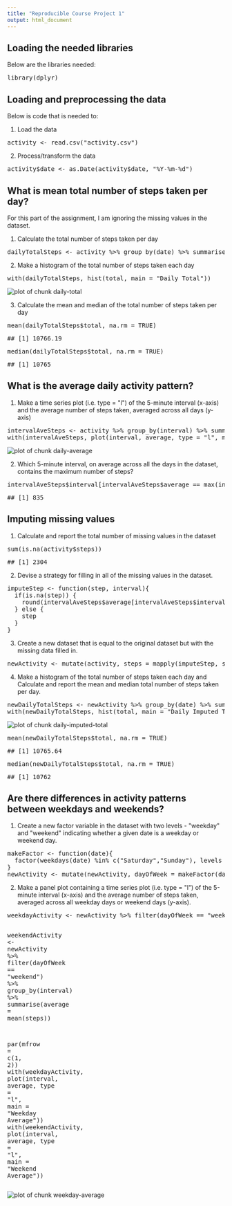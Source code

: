```yaml
---
title: "Reproducible Course Project 1"
output: html_document
---
```


## Loading the needed libraries    
Below are the libraries needed:  

<div class="chunk" id="unnamed-chunk-1"><div class="rcode"><div class="source"><pre class="knitr r"><span class="hl kwd">library</span><span class="hl std">(dplyr)</span>
</pre></div>
</div></div>

## Loading and preprocessing the data  
Below is code that is needed to:  

1. Load the data  

<div class="chunk" id="unnamed-chunk-2"><div class="rcode"><div class="source"><pre class="knitr r"><span class="hl std">activity</span> <span class="hl kwb">&lt;-</span> <span class="hl kwd">read.csv</span><span class="hl std">(</span><span class="hl str">&quot;activity.csv&quot;</span><span class="hl std">)</span>
</pre></div>
</div></div>

2. Process/transform the data  

<div class="chunk" id="unnamed-chunk-3"><div class="rcode"><div class="source"><pre class="knitr r"><span class="hl std">activity</span><span class="hl opt">$</span><span class="hl std">date</span> <span class="hl kwb">&lt;-</span> <span class="hl kwd">as.Date</span><span class="hl std">(activity</span><span class="hl opt">$</span><span class="hl std">date,</span> <span class="hl str">&quot;%Y-%m-%d&quot;</span><span class="hl std">)</span>
</pre></div>
</div></div>

## What is mean total number of steps taken per day?  
For this part of the assignment, I am ignoring the missing values in the dataset.  

1. Calculate the total number of steps taken per day  

<div class="chunk" id="unnamed-chunk-4"><div class="rcode"><div class="source"><pre class="knitr r"><span class="hl std">dailyTotalSteps</span> <span class="hl kwb">&lt;-</span> <span class="hl std">activity</span> <span class="hl opt">%&gt;%</span> <span class="hl kwd">group_by</span><span class="hl std">(date)</span> <span class="hl opt">%&gt;%</span> <span class="hl kwd">summarise</span><span class="hl std">(</span><span class="hl kwc">total</span> <span class="hl std">=</span> <span class="hl kwd">sum</span><span class="hl std">(steps))</span>
</pre></div>
</div></div>

2. Make a histogram of the total number of steps taken each day  

<div class="chunk" id="daily-total"><div class="rcode"><div class="source"><pre class="knitr r"><span class="hl kwd">with</span><span class="hl std">(dailyTotalSteps,</span> <span class="hl kwd">hist</span><span class="hl std">(total,</span> <span class="hl kwc">main</span> <span class="hl std">=</span> <span class="hl str">&quot;Daily Total&quot;</span><span class="hl std">))</span>
</pre></div>
<div class="rimage default"><img src="figure/daily-total-1.png" title="plot of chunk daily-total" alt="plot of chunk daily-total" class="plot" /></div>
</div></div>

3. Calculate the mean and median of the total number of steps taken per day  

<div class="chunk" id="unnamed-chunk-5"><div class="rcode"><div class="source"><pre class="knitr r"><span class="hl kwd">mean</span><span class="hl std">(dailyTotalSteps</span><span class="hl opt">$</span><span class="hl std">total,</span> <span class="hl kwc">na.rm</span> <span class="hl std">=</span> <span class="hl num">TRUE</span><span class="hl std">)</span>
</pre></div>
<div class="output"><pre class="knitr r">## [1] 10766.19
</pre></div>
<div class="source"><pre class="knitr r"><span class="hl kwd">median</span><span class="hl std">(dailyTotalSteps</span><span class="hl opt">$</span><span class="hl std">total,</span> <span class="hl kwc">na.rm</span> <span class="hl std">=</span> <span class="hl num">TRUE</span><span class="hl std">)</span>
</pre></div>
<div class="output"><pre class="knitr r">## [1] 10765
</pre></div>
</div></div>

## What is the average daily activity pattern?  

1. Make a time series plot (i.e. type = "l") of the 5-minute interval (x-axis) and the average number of steps taken, averaged across all days (y-axis)  

<div class="chunk" id="daily-average"><div class="rcode"><div class="source"><pre class="knitr r"><span class="hl std">intervalAveSteps</span> <span class="hl kwb">&lt;-</span> <span class="hl std">activity</span> <span class="hl opt">%&gt;%</span> <span class="hl kwd">group_by</span><span class="hl std">(interval)</span> <span class="hl opt">%&gt;%</span> <span class="hl kwd">summarise</span><span class="hl std">(</span><span class="hl kwc">average</span> <span class="hl std">=</span> <span class="hl kwd">mean</span><span class="hl std">(steps,</span> <span class="hl kwc">na.rm</span> <span class="hl std">=</span> <span class="hl num">TRUE</span><span class="hl std">))</span>
<span class="hl kwd">with</span><span class="hl std">(intervalAveSteps,</span> <span class="hl kwd">plot</span><span class="hl std">(interval, average,</span> <span class="hl kwc">type</span> <span class="hl std">=</span> <span class="hl str">&quot;l&quot;</span><span class="hl std">,</span> <span class="hl kwc">main</span> <span class="hl std">=</span> <span class="hl str">&quot;Daily Average&quot;</span><span class="hl std">))</span>
</pre></div>
<div class="rimage default"><img src="figure/daily-average-1.png" title="plot of chunk daily-average" alt="plot of chunk daily-average" class="plot" /></div>
</div></div>

2. Which 5-minute interval, on average across all the days in the dataset, contains the maximum number of steps?  

<div class="chunk" id="unnamed-chunk-6"><div class="rcode"><div class="source"><pre class="knitr r"><span class="hl std">intervalAveSteps</span><span class="hl opt">$</span><span class="hl std">interval[intervalAveSteps</span><span class="hl opt">$</span><span class="hl std">average</span> <span class="hl opt">==</span> <span class="hl kwd">max</span><span class="hl std">(intervalAveSteps</span><span class="hl opt">$</span><span class="hl std">average)]</span>
</pre></div>
<div class="output"><pre class="knitr r">## [1] 835
</pre></div>
</div></div>

## Imputing missing values  

1. Calculate and report the total number of missing values in the dataset  

<div class="chunk" id="unnamed-chunk-7"><div class="rcode"><div class="source"><pre class="knitr r"><span class="hl kwd">sum</span><span class="hl std">(</span><span class="hl kwd">is.na</span><span class="hl std">(activity</span><span class="hl opt">$</span><span class="hl std">steps))</span>
</pre></div>
<div class="output"><pre class="knitr r">## [1] 2304
</pre></div>
</div></div>

2. Devise a strategy for filling in all of the missing values in the dataset.  

<div class="chunk" id="unnamed-chunk-8"><div class="rcode"><div class="source"><pre class="knitr r"><span class="hl std">imputeStep</span> <span class="hl kwb">&lt;-</span> <span class="hl kwa">function</span><span class="hl std">(</span><span class="hl kwc">step</span><span class="hl std">,</span> <span class="hl kwc">interval</span><span class="hl std">){</span>
  <span class="hl kwa">if</span><span class="hl std">(</span><span class="hl kwd">is.na</span><span class="hl std">(step)) {</span>
    <span class="hl kwd">round</span><span class="hl std">(intervalAveSteps</span><span class="hl opt">$</span><span class="hl std">average[intervalAveSteps</span><span class="hl opt">$</span><span class="hl std">interval</span> <span class="hl opt">==</span> <span class="hl std">interval])</span>
  <span class="hl std">}</span> <span class="hl kwa">else</span> <span class="hl std">{</span>
    <span class="hl std">step</span>
  <span class="hl std">}</span>
<span class="hl std">}</span>
</pre></div>
</div></div>

3. Create a new dataset that is equal to the original dataset but with the missing data filled in.  

<div class="chunk" id="unnamed-chunk-9"><div class="rcode"><div class="source"><pre class="knitr r"><span class="hl std">newActivity</span> <span class="hl kwb">&lt;-</span> <span class="hl kwd">mutate</span><span class="hl std">(activity,</span> <span class="hl kwc">steps</span> <span class="hl std">=</span> <span class="hl kwd">mapply</span><span class="hl std">(imputeStep, steps, interval))</span>
</pre></div>
</div></div>

4. Make a histogram of the total number of steps taken each day and Calculate and report the mean and median total number of steps taken per day.  


<div class="chunk" id="daily-imputed-total"><div class="rcode"><div class="source"><pre class="knitr r"><span class="hl std">newDailyTotalSteps</span> <span class="hl kwb">&lt;-</span> <span class="hl std">newActivity</span> <span class="hl opt">%&gt;%</span> <span class="hl kwd">group_by</span><span class="hl std">(date)</span> <span class="hl opt">%&gt;%</span> <span class="hl kwd">summarise</span><span class="hl std">(</span><span class="hl kwc">total</span> <span class="hl std">=</span> <span class="hl kwd">sum</span><span class="hl std">(steps))</span>
<span class="hl kwd">with</span><span class="hl std">(newDailyTotalSteps,</span> <span class="hl kwd">hist</span><span class="hl std">(total,</span> <span class="hl kwc">main</span> <span class="hl std">=</span> <span class="hl str">&quot;Daily Imputed Total&quot;</span><span class="hl std">))</span>
</pre></div>
<div class="rimage default"><img src="figure/daily-imputed-total-1.png" title="plot of chunk daily-imputed-total" alt="plot of chunk daily-imputed-total" class="plot" /></div>
<div class="source"><pre class="knitr r"><span class="hl kwd">mean</span><span class="hl std">(newDailyTotalSteps</span><span class="hl opt">$</span><span class="hl std">total,</span> <span class="hl kwc">na.rm</span> <span class="hl std">=</span> <span class="hl num">TRUE</span><span class="hl std">)</span>
</pre></div>
<div class="output"><pre class="knitr r">## [1] 10765.64
</pre></div>
<div class="source"><pre class="knitr r"><span class="hl kwd">median</span><span class="hl std">(newDailyTotalSteps</span><span class="hl opt">$</span><span class="hl std">total,</span> <span class="hl kwc">na.rm</span> <span class="hl std">=</span> <span class="hl num">TRUE</span><span class="hl std">)</span>
</pre></div>
<div class="output"><pre class="knitr r">## [1] 10762
</pre></div>
</div></div>

## Are there differences in activity patterns between weekdays and weekends?  

1. Create a new factor variable in the dataset with two levels - "weekday" and "weekend" indicating whether a given date is a weekday or weekend day.  

<div class="chunk" id="unnamed-chunk-10"><div class="rcode"><div class="source"><pre class="knitr r"><span class="hl std">makeFactor</span> <span class="hl kwb">&lt;-</span> <span class="hl kwa">function</span><span class="hl std">(</span><span class="hl kwc">date</span><span class="hl std">){</span>
  <span class="hl kwd">factor</span><span class="hl std">(</span><span class="hl kwd">weekdays</span><span class="hl std">(date)</span> <span class="hl opt">%in%</span> <span class="hl kwd">c</span><span class="hl std">(</span><span class="hl str">&quot;Saturday&quot;</span><span class="hl std">,</span><span class="hl str">&quot;Sunday&quot;</span><span class="hl std">),</span> <span class="hl kwc">levels</span> <span class="hl std">=</span> <span class="hl kwd">c</span><span class="hl std">(</span><span class="hl num">TRUE</span><span class="hl std">,</span><span class="hl num">FALSE</span><span class="hl std">),</span> <span class="hl kwc">labels</span> <span class="hl std">=</span> <span class="hl kwd">c</span><span class="hl std">(</span><span class="hl str">&quot;weekend&quot;</span><span class="hl std">,</span><span class="hl str">&quot;weekday&quot;</span><span class="hl std">))</span>
<span class="hl std">}</span>
<span class="hl std">newActivity</span> <span class="hl kwb">&lt;-</span> <span class="hl kwd">mutate</span><span class="hl std">(newActivity,</span> <span class="hl kwc">dayOfWeek</span> <span class="hl std">=</span> <span class="hl kwd">makeFactor</span><span class="hl std">(date))</span>
</pre></div>
</div></div>

2. Make a panel plot containing a time series plot (i.e. type = "l") of the 5-minute interval (x-axis) and the average number of steps taken, averaged across all weekday days or weekend days (y-axis).  

<div class="chunk" id="weekday-average"><div class="rcode"><div class="source"><pre class="knitr r"><span class="hl std">weekdayActivity</span> <span class="hl kwb">&lt;-</span> <span class="hl std">newActivity</span> <span class="hl opt">%&gt;%</span> <span class="hl kwd">filter</span><span class="hl std">(dayOfWeek</span> <span class="hl opt">==</span> <span class="hl str">&quot;weekday&quot;</span><span class="hl std">)</span> <span class="hl opt">%&gt;%</span> <span class="hl kwd">group_by</span><span class="hl std">(interval)</span> <span class="hl opt">%&gt;%</span> <span class="hl kwd">summarise</span><span class="hl std">(</span><span class="hl kwc">average</span> <span class="hl std">=</span> <span class="hl kwd">mean</span><span class="hl std">(steps))</span>

<span class="hl std">weekendActivity</span> <span class="hl kwb">&lt;-</span> <span class="hl std">newActivity</span> <span class="hl opt">%&gt;%</span> <span class="hl kwd">filter</span><span class="hl std">(dayOfWeek</span> <span class="hl opt">==</span> <span class="hl str">&quot;weekend&quot;</span><span class="hl std">)</span> <span class="hl opt">%&gt;%</span> <span class="hl kwd">group_by</span><span class="hl std">(interval)</span> <span class="hl opt">%&gt;%</span> <span class="hl kwd">summarise</span><span class="hl std">(</span><span class="hl kwc">average</span> <span class="hl std">=</span> <span class="hl kwd">mean</span><span class="hl std">(steps))</span>

<span class="hl kwd">par</span><span class="hl std">(</span><span class="hl kwc">mfrow</span> <span class="hl std">=</span> <span class="hl kwd">c</span><span class="hl std">(</span><span class="hl num">1</span><span class="hl std">,</span> <span class="hl num">2</span><span class="hl std">))</span>
<span class="hl kwd">with</span><span class="hl std">(weekdayActivity,</span> <span class="hl kwd">plot</span><span class="hl std">(interval, average,</span> <span class="hl kwc">type</span> <span class="hl std">=</span> <span class="hl str">&quot;l&quot;</span><span class="hl std">,</span> <span class="hl kwc">main</span> <span class="hl std">=</span> <span class="hl str">&quot;Weekday Average&quot;</span><span class="hl std">))</span>
<span class="hl kwd">with</span><span class="hl std">(weekendActivity,</span> <span class="hl kwd">plot</span><span class="hl std">(interval, average,</span> <span class="hl kwc">type</span> <span class="hl std">=</span> <span class="hl str">&quot;l&quot;</span><span class="hl std">,</span> <span class="hl kwc">main</span> <span class="hl std">=</span> <span class="hl str">&quot;Weekend Average&quot;</span><span class="hl std">))</span>
</pre></div>
<div class="rimage default"><img src="figure/weekday-average-1.png" title="plot of chunk weekday-average" alt="plot of chunk weekday-average" class="plot" /></div>
</div></div>




